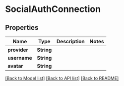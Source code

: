 # SocialAuthConnection

## Properties

Name | Type | Description | Notes
------------ | ------------- | ------------- | -------------
**provider** | **String** |  | 
**username** | **String** |  | 
**avatar** | **String** |  | 

[[Back to Model list]](../README.md#documentation-for-models) [[Back to API list]](../README.md#documentation-for-api-endpoints) [[Back to README]](../README.md)


